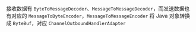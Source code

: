 接收数据有 `ByteToMessageDecoder`、`MessageToMessageDecoder`，而发送数据也有对应的 `MessageToByteEncoder`，`MessageToMessageEncoder` 将 Java 对象转换成 `ByteBuf`，对应 `ChannelOutboundHandlerAdapter`

‍
